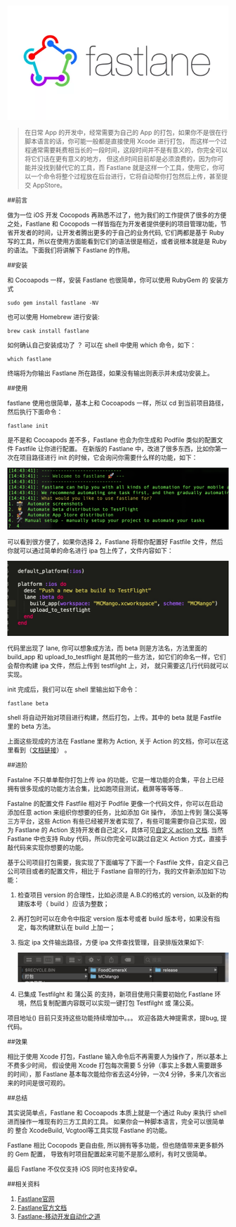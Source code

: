 
![fastlane.图](https://raw.githubusercontent.com/hwzss/MyArticles/master/konw_fastlane/fastlane.png)

>在日常 App 的开发中，经常需要为自己的 App 的打包，如果你不是很在行脚本语言的话，你可能一般都是直接使用 Xcode 进行打包， 而这样一个过程通常需要耗费相当长的一段时间，这段时间并不是有意义的，你完全可以将它们话在更有意义的地方， 但这点时间目前却是必须浪费的，因为你可能并没找到替代它的工具，而 Fastlane 就是这样一个工具，使用它，你可以一个命令将整个过程放在后台进行，它将自动帮你打包然后上传，甚至提交 AppStore。

##前言

做为一位 iOS 开发 Cocopods 再熟悉不过了，他为我们的工作提供了很多的方便之处，Fastlane 和 Cocopods 一样皆指在为开发者提供便利的项目管理功能，节省开发者的时间，让开发者腾出更多的于自己的业务代码, 它们两都是基于 Ruby 写的工具，所以在使用方面能看到它们的语法很是相近，或者说根本就是是 Ruby 的语法。下面我们将讲解下 Fastlane 的作用。

##安装

和 Cocoapods 一样，安装 Fastlane 也很简单，你可以使用 RubyGem 的 安装方式

``` shell
sudo gem install fastlane -NV
```

也可以使用 Homebrew 进行安装:

``` shell
brew cask install fastlane
```

如何确认自己安装成功了 ？ 可以在 shell 中使用 which 命令，如下：

``` shell
which fastlane
```
终端将为你输出 Fastlane 所在路径，如果没有输出则表示并未成功安装上。

##使用

fastlane 使用也很简单，基本上和 Cocoapods 一样，所以 cd 到当前项目路径，然后执行下面命令：

``` shell
fastlane init
```
是不是和 Cocoapods 差不多，Fastlane 也会为你生成和 Podfile 类似的配置文件 Fastfile 让你进行配置。 在新版的 Fastlane 中，改进了很多东西，比如你第一次在项目路径进行 init 的时候，它会询问你需要什么样的功能，如下：

![初次使用截图.png](https://raw.githubusercontent.com/hwzss/MyArticles/master/konw_fastlane/shell%E6%88%AA%E5%9B%BE.png)

可以看到很方便了，如果你选择 2，Fastlane 将帮你配置好 Fastfile 文件，然后你就可以通过简单的命名进行 ipa 包上传了，文件内容如下：

![文件内容截图](https://raw.githubusercontent.com/hwzss/MyArticles/master/konw_fastlane/%E6%96%B9%E6%B3%95%E6%88%AA%E5%9B%BE.jpg)

代码里出现了 lane, 你可以想象成方法，而 beta 则是方法名，方法里面的 build_app 和 upload_to_testflight 是其他的一些方法，如它们的命名一样，它们会帮你构建 ipa 文件，然后上传到 testfilght 上，对， 就只需要这几行代码就可以实现。

init 完成后，我们可以在 shell 里输出如下命令：

``` shell
fastlane beta
```

shell 将自动开始对项目进行构建，然后打包，上传。其中的 beta 就是 Fastfile 里的 beta 方法。

上面这些现成的方法在 Fastlane 里称为 Action, 关于 Action 的文档，你可以在这里看到（[文档链接](https://docs.fastlane.tools/actions/)） 。

##进阶

Fastalne 不只单单帮你打包上传 ipa 的功能，它是一堆功能的合集，平台上已经拥有很多现成的功能方法合集，比如跑项目测试，截屏等等等等..

Fastalne 的配置文件 Fastfile 相对于 Podfile 更像一个代码文件，你可以在启动添加任意 action 来组织你想要的任务，比如添加 Git 操作， 添加上传到 蒲公英等 三方平台，这些 Action 有些已经被开发者实现了，有些可能需要你自己实现，因为 Fastlane 的 Action 支持开发者自己定义，具体可见[自定义 action 文档](). 当然 Fastlane 中也支持 Ruby 代码，所以你完全可以跳过自定义 Action 方式，直接手敲代码来实现你想要的功能。

基于公司项目打包需要，我实现了下面编写了下面一个 Fastfile 文件，自定义自己公司项目或者的配置文件，相比于 Fastlane 自带的行为，我的文件新添加如下功能：

1. 检查项目 version 的合理性，比如必须是 A.B.C的格式的 version, 以及新的构建版本号（ build ）应该为整数；
2. 再打包时可以在命令中指定 version 版本号或者 build 版本号，如果没有指定，每次构建默认在 build 上加一；
3. 指定 ipa 文件输出路径，方便 ipa 文件查找管理，目录排版效果如下:
   
   ![目录效果图](https://raw.githubusercontent.com/hwzss/MyArticles/master/konw_fastlane/%E7%9B%AE%E5%BD%95%E6%88%AA%E5%9B%BE.jpg)
   
4. 已集成 Testfilght 和 蒲公英 的支持，新项目使用只需要初始化 Fastlane 环境，然后复制配置内容既可以实现一键打包 Testfilght 或 蒲公英。

项目地址() 目前只支持这些功能持续增加中。。。 欢迎各路大神提需求，提bug, 提代码。


##效果

相比于使用 Xcode 打包，Fastlane 输入命令后不再需要人为操作了，所以基本上不费多少时间， 假设使用 Xcode 打包每次需要 5 分钟（事实上多数人需要跟多的时间），那 Fastlane 基本每次能给你省去这4分钟，一次4 分钟，多来几次省出来的时间是很可观的。

##总结

其实说简单点，Fastlane 和 Cocoapods 本质上就是一个通过 Ruby 来执行 shell 进而操作一堆现有的三方工具的工具。 如果你会一种脚本语言，完全可以很简单的 整合 XcodeBuild, Vcgtool等工具实现 Fastlane 的功能。

Fastlane 相比 Cocopods 更自由些, 所以拥有等多功能，但也随值带来更多额外的 Gem 配置， 导致有时项目配置起来可能不是那么顺利，有时又很简单。

最后 Fastlane 不仅仅支持 iOS 同时也支持安卓。

##相关资料

1. [Fastlane官网](https://fastlane.tools/)
2. [Fastlane官方文档](https://docs.fastlane.tools/)
3. [Fastlane-移动开发自动化之道
](https://mp.weixin.qq.com/s?__biz=MzUxMzcxMzE5Ng==&mid=2247488389&amp;idx=1&amp;sn=a218682281a3b3f205eeb09fb93aeadd&source=41#wechat_redirect)


